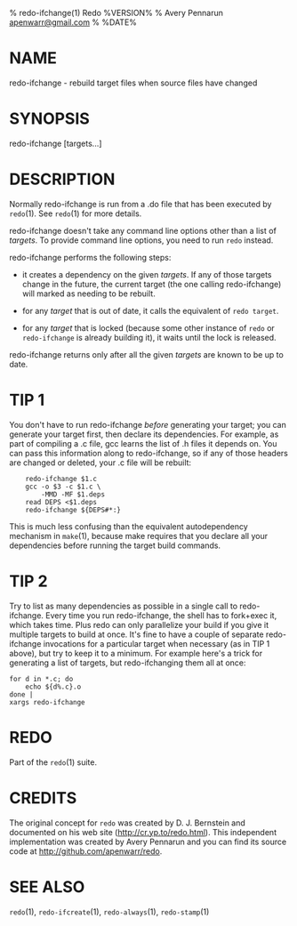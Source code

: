 % redo-ifchange(1) Redo %VERSION%
% Avery Pennarun <apenwarr@gmail.com>
% %DATE%

# NAME

redo-ifchange - rebuild target files when source files have changed

# SYNOPSIS

redo-ifchange [targets...]


# DESCRIPTION

Normally redo-ifchange is run from a .do file that has been
executed by `redo`(1).  See `redo`(1) for more details.

redo-ifchange doesn't take any command line options other
than a list of *targets*.  To provide command line options,
you need to run `redo` instead.

redo-ifchange performs the following steps:

- it creates a dependency on the given *targets*.  If any
  of those targets change in the future, the current target
  (the one calling redo-ifchange) will marked as needing to
  be rebuilt.
  
- for any *target* that is out of date, it calls the
  equivalent of `redo target`.

- for any *target* that is locked (because some other
  instance of `redo` or `redo-ifchange` is already building
  it), it waits until the lock is released.
  
redo-ifchange returns only after all the given
*targets* are known to be up to date.


# TIP 1

You don't have to run redo-ifchange *before* generating
your target; you can generate your target first, then
declare its dependencies.  For example, as part of
compiling a .c file, gcc learns the list
of .h files it depends on. You can pass this information
along to redo-ifchange, so if any of those headers are
changed or deleted, your .c file will be rebuilt:

        redo-ifchange $1.c
        gcc -o $3 -c $1.c \
            -MMD -MF $1.deps
        read DEPS <$1.deps
        redo-ifchange ${DEPS#*:}

This is much less confusing than the equivalent
autodependency mechanism in `make`(1), because make
requires that you declare all your dependencies before
running the target build commands.


# TIP 2

Try to list as many dependencies as possible in a single
call to redo-ifchange.  Every time you run redo-ifchange,
the shell has to fork+exec it, which takes time.  Plus redo
can only parallelize your build if you give it multiple
targets to build at once.  It's fine to have a couple of
separate redo-ifchange invocations for a particular target
when necessary (as in TIP 1 above), but try to keep it to a
minimum.  For example here's a trick for generating a list
of targets, but redo-ifchanging them all at once:

	for d in *.c; do
		echo ${d%.c}.o
	done |
	xargs redo-ifchange


# REDO

Part of the `redo`(1) suite.
    
# CREDITS

The original concept for `redo` was created by D. J.
Bernstein and documented on his web site
(http://cr.yp.to/redo.html).  This independent implementation
was created by Avery Pennarun and you can find its source
code at http://github.com/apenwarr/redo.


# SEE ALSO

`redo`(1), `redo-ifcreate`(1), `redo-always`(1), `redo-stamp`(1)
